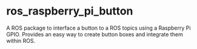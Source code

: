 # ros_raspberry_pi_button
A ROS package to interface a button to a ROS topics using a Raspberry Pi GPIO. Provides an easy way to create button boxes and integrate them within ROS.
